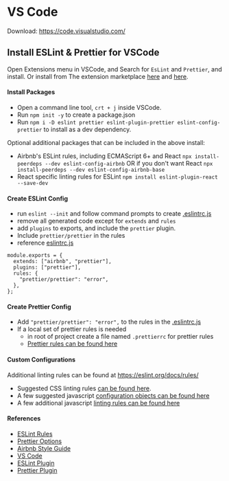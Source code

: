 # VS Code

Download: <https://code.visualstudio.com/>

## Install ESLint & Prettier for VSCode

Open Extensions menu in VSCode, and Search for `EsLint` and `Prettier`, and install. Or install from The extension marketplace [here](https://marketplace.visualstudio.com/items?itemName=dbaeumer.vscode-eslint) and [here](https://marketplace.visualstudio.com/items?itemName=esbenp.prettier-vscode).

#### Install Packages

- Open a command line tool, `crt + j` inside VSCode.
- Run `npm init -y` to create a package.json
- Run `npm i -D eslint prettier eslint-plugin-prettier eslint-config-prettier` to install as a dev dependency.

Optional additional packages that can be included in the above install:

- Airbnb's ESLint rules, including ECMAScript 6+ and React `npx install-peerdeps --dev eslint-config-airbnb` OR if you don't want React `npx install-peerdeps --dev eslint-config-airbnb-base`
- React specific linting rules for ESLint `npm install eslint-plugin-react --save-dev`

#### Create ESLint Config

- run `eslint --init` and follow command prompts to create [.eslintrc.js](/.eslintrc.js)
- remove all generated code except for `extends` and `rules`
- add `plugins` to exports, and include the `prettier` plugin.
- Include `prettier/prettier` in the rules
- reference [eslintrc.js](/.eslintrc.js)

```
module.exports = {
  extends: ["airbnb", "prettier"],
  plugins: ["prettier"],
  rules: {
    "prettier/prettier": "error",
  },
};
```

#### Create Prettier Config

- Add `"prettier/prettier": "error",` to the rules in the [.eslintrc.js](/.eslintrc.js)
- If a local set of prettier rules is needed
  - in root of project create a file named `.prettierrc` for prettier rules
  - [Prettier rules can be found here](https://prettier.io/docs/en/options.html)

#### Custom Configurations

Additional linting rules can be found at <https://eslint.org/docs/rules/>

- Suggested CSS linting rules [can be found here](/css/.csslintrc).
- A few suggested javascript [configuration objects can be found here](/javascript/.eslintrc)
- A few additional javascript [linting rules can be found here](/javascript/.jscsrc)

#### References

- [ESLint Rules](https://eslint.org/docs/rules/)
- [Prettier Options](https://prettier.io/docs/en/options.html)
- [Airbnb Style Guide](https://github.com/airbnb/javascript)
- [VS Code](https://code.visualstudio.com/)
- [ESLint Plugin](https://marketplace.visualstudio.com/items?itemName=dbaeumer.vscode-eslint)
- [Prettier Plugin](https://marketplace.visualstudio.com/items?itemName=esbenp.prettier-vscode)
